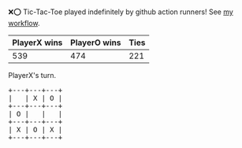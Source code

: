:x::o: Tic-Tac-Toe played indefinitely by github action runners! See [my workflow](.github/workflows/play.yaml).

|PlayerX wins|PlayerO wins|Ties|
|-|-|-|
|539|474|221|

PlayerX's turn.

<pre>
+---+---+---+
|   | X | O |
+---+---+---+
| O |   |   |
+---+---+---+
| X | O | X |
+---+---+---+
</pre>